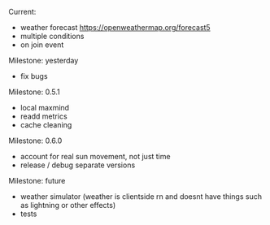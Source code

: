 Current:
- weather forecast https://openweathermap.org/forecast5
- multiple conditions
- on join event

Milestone: yesterday
- fix bugs

Milestone: 0.5.1
- local maxmind
- readd metrics
- cache cleaning

Milestone: 0.6.0
- account for real sun movement, not just time
- release / debug separate versions

Milestone: future
- weather simulator (weather is clientside rn and doesnt have things such as lightning or other effects)
- tests